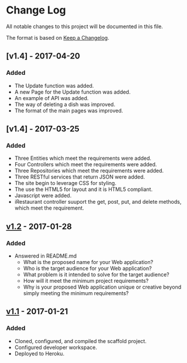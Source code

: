 # Change Log
All notable changes to this project will be documented in this file.

The format is based on [Keep a Changelog](http://keepachangelog.com/).
## [v1.4] - 2017-04-20
### Added
- The Update function was added. 
- A new Page for the Update function was added.
- An example of API was added.
- The way of deleting a dish was improved.
- The format of the main pages was improved. 

## [v1.4] - 2017-03-25
### Added
- Three Entities which meet the requirements were added.
- Four Controllers which meet the requirements were added.
- Three Repositories which meet the requirements were added.
- Three RESTful services that return JSON were added.
- The site  begin to leverage CSS for styling. 
- The use the HTML5 for layout and it is HTML5 compliant.
- Javascript were added. 
- iRestaurant controller suuport the get, post, put, and delete methods, which meet the requirement. 


## [v1.2] - 2017-01-28
### Added
- Answered in README.md
    - What is the proposed name for your Web application?
    - Who is the target audience for your Web application?
    - What problem is it intended to solve for the target audience?
    - How will it meet the minimum project requirements?
    - Why is your proposed Web application unique or creative beyond simply meeting the minimum requirements?

## [v1.1] - 2017-01-21
### Added
- Cloned, configured, and compiled the scaffold project.
- Configured developer workspace.
- Deployed to Heroku.

[Unreleased]: https://github.com/infsci2560sp17/full-stack-web-aaabuabat/compare/v1.2...HEAD
[v1.2]: https://github.com/infsci2560sp17/full-stack-web-aaabuabat/compare/v1.1...v1.2
[v1.1]: https://github.com/infsci2560sp17/full-stack-web-aaabuabat/compare/...v1.1